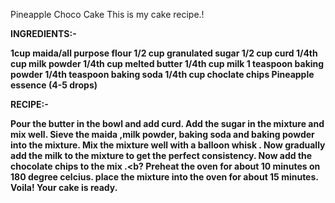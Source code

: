 Pineapple Choco Cake
This is my cake recipe.!<b>

INGREDIENTS:-<b>

1cup maida/all purpose flour<b>
1/2 cup granulated sugar <b>
1/2 cup curd<b>
1/4th cup milk powder<b> 
1/4th cup melted butter<b>
1/4th cup milk<b>
1 teaspoon baking powder <b>
1/4th teaspoon baking soda <b>
1/4th cup choclate chips<b>
Pineapple essence (4-5 drops)<b>

RECIPE:-<b>

Pour the butter in the bowl and add curd.<b>
Add the sugar in the mixture and mix well.<b>
Sieve the maida ,milk powder, baking soda and baking powder into the mixture.<b>
Mix the mixture well with a balloon whisk .<b>
Now gradually add the milk to the mixture to get the perfect consistency.<b>
Now add the chocolate chips to the mix .<b?
Preheat the oven for about 10 minutes on 180 degree celcius.<b> 
place the mixture into the oven for about 15 minutes.<b>
Voila! Your cake is ready. <b>
